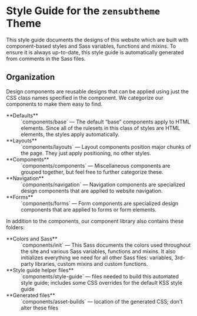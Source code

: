 # Style Guide for the `zensubtheme` Theme

This style guide documents the designs of this website which are built with component-based styles and Sass variables, functions and mixins. To ensure it is always up-to-date, this style guide is automatically generated from comments in the Sass files.

## Organization

Design components are reusable designs that can be applied using just the CSS class names specified in the component. We categorize our components to make them easy to find.

<dl>
<dt>**Defaults**</dt>
<dd>`components/base` — The default “base” components apply to HTML elements. Since all of the rulesets in this class of styles are HTML elements, the styles apply automatically.</dd>
<dt>**Layouts**</dt>
<dd>`components/layouts` — Layout components position major chunks of the page. They just apply positioning, no other styles.</dd>
<dt>**Components**</dt>
<dd>`components/components` — Miscellaneous components are grouped together, but feel free to further categorize these.</dd>
<dt>**Navigation**</dt>
<dd>`components/navigation` — Navigation components are specialized design components that are applied to website navigation.</dd>
<dt>**Forms**</dt>
<dd>`components/forms` — Form components are specialized design components that are applied to forms or form elements.</dd>
</dl>

In addition to the components, our component library also contains these folders:

<dl>
<dt>**Colors and Sass**</dt>
<dd>`components/init` — This Sass documents the colors used throughout the site and various Sass variables, functions and mixins. It also initializes everything we need for all other Sass files: variables, 3rd-party libraries, custom mixins and custom functions.</dd>
<dt>**Style guide helper files**</dt>
<dd>`components/style-guide` — files needed to build this automated style guide; includes some CSS overrides for the default KSS style guide</dd>
<dt>**Generated files**</dt>
<dd>`components/asset-builds` — location of the generated CSS; don't alter these files</dd>
</dl>
